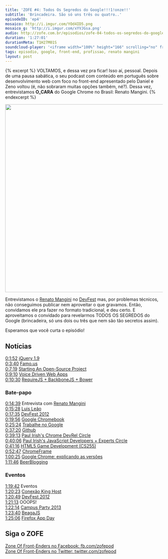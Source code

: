 ```yaml
---
title: 'ZOFE #4: Todos Os Segredos do Google!!!1!onze!!'
subtitle: 'Brincadeira. São só uns três ou quatro..'
episodeID: 'ep4'
mosaico: http://i.imgur.com/YOd4ID5.png
mosaico_g: 'http://i.imgur.com/xYVJGsa.png'
audio: http://zofe.com.br/episodios/zofe-04-todos-os-segredos-do-google
duration: '1:27:01'
durationMeta: T1H27M01S
soundcloud-player: '<iframe width="100%" height="166" scrolling="no" frameborder="no" src="https://w.soundcloud.com/player/?url=https%3A//api.soundcloud.com/tracks/155518025%3Fsecret_token%3Ds-dnxS0&amp;color=ff5500&amp;auto_play=false&amp;hide_related=true&amp;show_artwork=true&amp;show_comments=false&amp;show_user=false&amp;show_reposts=false"></iframe>'
tags: episodio, google, front-end, profissao, renato mangini
layout: post
---
```


{% excerpt %}
VOLTAMOS, e dessa vez pra ficar! Isso aí, pessoal. Depois de uma pausa sabática, o seu podcast com conteúdo em português sobre desenvolvimento web com foco no front-end apresentado pelo Daniel e Zeno voltou (é, não sobraram muitas opções também, né?). Dessa vez, entrevistamos **O_CARA** do Google Chrome no Brasil: Renato Mangini.
{% endexcerpt %}

<img title="Mosaico - Episódio 5 - Todos Os Segredos do Google!!!1!onze!!" src="http://i.imgur.com/YOd4ID5.png" class="mosaico" alt="" width="600" height="600">

Entrevistamos o [Renato Mangini](https://plus.google.com/102180419759627664875/posts) no [DevFest](http://devfest.com.br) mas, por problemas técnicos, não conseguimos publicar nem aproveitar o que gravamos. Então, convidamos ele pra fazer no formato tradicional, e deu certo. E aproveitamos o convidado para revelarmos TODOS OS SEGREDOS do Google (brincadeira, só uns dois ou três que nem são tão secretos assim).

Esperamos que você curta o episódio!

## Notícias

[0:1:52](#t=0:1:52) [jQuery 1.9](http://jquery.com/)<br>
[0:3:40](#t=0:3:40) [Famo.us](http://famo.us/)<br>
[0:7:19](#t=0:7:19) [Starting An Open-Source Project](http://coding.smashingmagazine.com/2013/01/03/starting-open-source-project/)<br>
[0:9:10](#t=0:9:10) [Voice Driven Web Apps](http://updates.html5rocks.com/2013/01/Voice-Driven-Web-Apps-Introduction-to-the-Web-Speech-API)<br>
[0:10:30](#t=0:10:30) [RequireJS + BackboneJS + Bower](http://net.tutsplus.com/tutorials/javascript-ajax/a-requirejs-backbone-and-bower-starter-template/)<br>

### Bate-papo

[0:14:39](#t=0:14:39) Entrevista com [Renato Mangini](https://plus.google.com/102180419759627664875/posts)<br>
[0:15:28](#t=0:15:28) [Luis Leão](http://twitter.com/luisleao)<br>
[0:17:35](#t=0:17:35) [DevFest 2012](http://devfest.com.br/)<br>
[0:19:56](#t=0:19:56) [Google Chromebook](http://google.com/chromebook/)<br>
[0:25:24](#t=0:25:24) [Trabalhe no Google](http://google.com/jobs/)<br>
[0:37:20](#t=0:37:20) [Github](http://github.com/)<br>
[0:39:13](#t=0:39:13) [Paul Irish's Chrome DevRel Circle](https://plus.google.com/113127438179392830442/posts/G1GxKUD2Tc4)<br>
[0:40:06](#t=0:40:06) [Paul Irish's JavaScript Developers + Experts Circle](https://plus.google.com/113127438179392830442/posts/T2VqiobsvLF)<br>
[0:41:16](#t=0:41:16) [HTML5 Game Development (CS255)](http://www.udacity.com/overview/Course/cs255/)<br>
[0:52:47](#t=0:52:47) [ChromeFrame](http://www.google.com/chromeframe)<br>
[1:00:25](#t=1:00:25) [Google Chrome: explicando as versões](http://google.com/chrome/)<br>
[1:11:46](#t=1:11:46) [BeerBlogging](http://beerblogging.org/)<br>

### Eventos

[1:19:42](#t=1:19:42) Eventos<br>
[1:20:23](#t=1:20:23) [Conexão King Host](http://conexaokinghost.com.br/)<br>
[1:20:49](#t=1:20:49) [DevFest 2012](http://devfest.com.br/)<br>
[1:21:13](#t=1:21:13) OOOPS!<br>
[1:22:14](#t=1:22:14) [Campus Party 2013](http://www.campus-party.com.br/2013/)<br>
[1:23:40](#t=1:23:40) [BeagaJS](http://www.beagajs.com.br/)<br>
[1:25:06](#t=1:25:06) [Firefox App Day](http://firefoxosappdays-saopaulo.eventbrite.com/)<br>


## Siga o ZOFE

[Zone Of Front-Enders no Facebook: fb.com/zofepod](http://fb.com/zofepod/ "ZOFE no Facebook: fb.com/zofepod")<br>
[Zone Of Front-Enders no Twitter: twitter.com/zofepod](http://twitter.com/zofepod/ "ZOFE no Twitter")<br>
